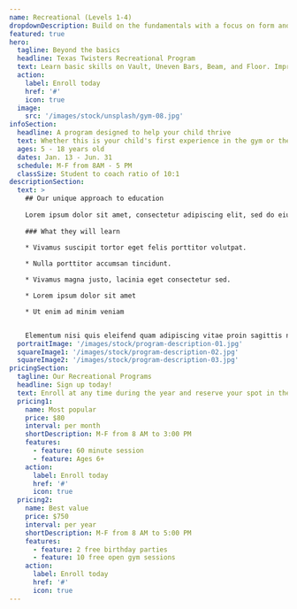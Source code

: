 ```yaml
---
name: Recreational (Levels 1-4)
dropdownDescription: Build on the fundamentals with a focus on form and technique.
featured: true
hero:
  tagline: Beyond the basics
  headline: Texas Twisters Recreational Program
  text: Learn basic skills on Vault, Uneven Bars, Beam, and Floor. Improve balance, strength, conditioning and coordination in a fun, safe environment.
  action:
    label: Enroll today
    href: '#'
    icon: true
  image:
    src: '/images/stock/unsplash/gym-08.jpg'
infoSection:
  headline: A program designed to help your child thrive
  text: Whether this is your child's first experience in the gym or they've been here for years, they'll have tons of fun learning and growing with skills that will serve them for years to come!
  ages: 5 - 18 years old
  dates: Jan. 13 - Jun. 31
  schedule: M-F from 8AM - 5 PM
  classSize: Student to coach ratio of 10:1
descriptionSection:
  text: >
    ## Our unique approach to education
            
    Lorem ipsum dolor sit amet, consectetur adipiscing elit, sed do eiusmod tempor incididunt ut labore et dolore magna aliqua. Nisl pretium fusce id velit ut. Id porta nibh venenatis cras sed felis eget velit. Ut morbi tincidunt augue interdum velit. Ipsum faucibus vitae aliquet nec ullamcorper sit amet. Viverra orci sagittis eu volutpat odio facilisis mauris. Diam quis enim lobortis scelerisque fermentum. Viverra mauris in aliquam sem fringilla. 
        
    ### What they will learn
          
    * Vivamus suscipit tortor eget felis porttitor volutpat.

    * Nulla porttitor accumsan tincidunt.

    * Vivamus magna justo, lacinia eget consectetur sed.

    * Lorem ipsum dolor sit amet

    * Ut enim ad minim veniam


    Elementum nisi quis eleifend quam adipiscing vitae proin sagittis nisl. Viverra vitae congue eu consequat ac felis donec et odio. Euismod nisi porta lorem mollis aliquam ut porttitor. Sed nisi lacus sed viverra tellus. Augue lacus viverra vitae congue eu consequat ac felis donec. Elementum pulvinar etiam non quam lacus. Ut venenatis tellus in metus vulputate. Ultrices dui sapien eget mi proin sed libero enim. Id velit ut tortor pretium viverra suspendisse.
  portraitImage: '/images/stock/program-description-01.jpg'
  squareImage1: '/images/stock/program-description-02.jpg'
  squareImage2: '/images/stock/program-description-03.jpg'
pricingSection:
  tagline: Our Recreational Programs
  headline: Sign up today!
  text: Enroll at any time during the year and reserve your spot in the class. Our curriculum makes learning fun and safe.
  pricing1:
    name: Most popular
    price: $80
    interval: per month
    shortDescription: M-F from 8 AM to 3:00 PM
    features:
      - feature: 60 minute session
      - feature: Ages 6+
    action:
      label: Enroll today
      href: '#'
      icon: true
  pricing2:
    name: Best value
    price: $750
    interval: per year
    shortDescription: M-F from 8 AM to 5:00 PM
    features:
      - feature: 2 free birthday parties
      - feature: 10 free open gym sessions
    action:
      label: Enroll today
      href: '#'
      icon: true
---
```

